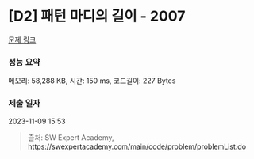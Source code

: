 # [D2] 패턴 마디의 길이 - 2007 

[문제 링크](https://swexpertacademy.com/main/code/problem/problemDetail.do?contestProbId=AV5P1kNKAl8DFAUq) 

### 성능 요약

메모리: 58,288 KB, 시간: 150 ms, 코드길이: 227 Bytes

### 제출 일자

2023-11-09 15:53



> 출처: SW Expert Academy, https://swexpertacademy.com/main/code/problem/problemList.do